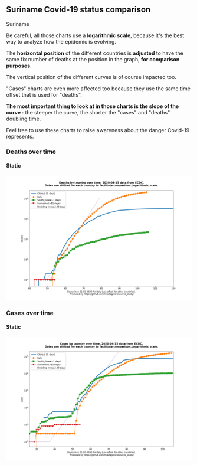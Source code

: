 ## Suriname Covid-19 status comparison 

Suriname



Be careful, all those charts use a **logarithmic scale**, because it's the best way to analyze how the epidemic is evolving.
 
The **horizontal position** of the different countries is **adjusted** to have the same fix number of deaths at the position in the graph, **for comparison purposes**.

The vertical position of the different curves is of course impacted too.

"Cases" charts are even more affected too because they use the same time offset that is used for "deaths".

**The most important thing to look at in those charts is the slope of the curve** : the steeper the curve, the shorter the "cases" and "deaths" doubling time.

Feel free to use these charts to raise awareness about the danger Covid-19 represents. 


 
### Deaths over time
 
#### Static
![Suriname covid-19 deaths static chart](https://raw.githubusercontent.com/madlag/coronavirus_study/master/notebooks/graphs/2020-04-15/countries/Suriname/2020-04-15_Suriname_deaths.png "Suriname covid-19 deaths static chart")   

 
### Cases over time
 
#### Static
![Suriname covid-19 cases static chart](https://raw.githubusercontent.com/madlag/coronavirus_study/master/notebooks/graphs/2020-04-15/countries/Suriname/2020-04-15_Suriname_cases.png "Suriname covid-19 cases static chart")   

